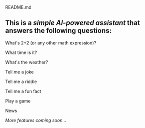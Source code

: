 README.md

## This is a *simple AI-powered assistant* that answers the following questions:

What's 2+2 (or any other math expression)?

What time is it?

What's the weather?

Tell me a joke

Tell me a riddle

Tell me a fun fact

Play a game

News

*More features coming soon...*
